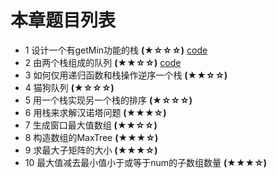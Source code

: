 # 本章题目列表
* 1 设计一个有getMin功能的栈 **(★☆☆☆)**        [code](https://github.com/Andyato/Coding-Interview-Guide--ZCY/blob/master/Stack%20and%20Queue/one.cpp)
* 2 由两个栈组成的队列  **(★★☆☆)**            [code](https://github.com/Andyato/Coding-Interview-Guide--ZCY/blob/master/Stack%20and%20Queue/two.cpp) 
* 3 如何仅用递归函数和栈操作逆序一个栈 **(★★☆☆)**
* 4 猫狗队列 **(★☆☆☆)**
* 5 用一个栈实现另一个栈的排序  **(★☆☆☆)**                     
* 6 用栈来求解汉诺塔问题  **(★★★☆)**
* 7 生成窗口最大值数组  **(★★☆☆)**
* 8 构造数组的MaxTree  **(★★★☆)**
* 9 求最大子矩阵的大小 **(★★★☆)**
* 10 最大值减去最小值小于或等于num的子数组数量  **(★★★☆)**
